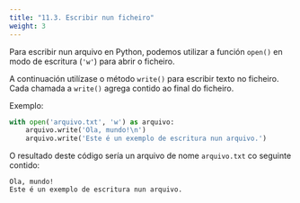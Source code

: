 ```yaml
---
title: "11.3. Escribir nun ficheiro"
weight: 3
---
```


Para escribir nun arquivo en Python, podemos utilizar a función `open()` en modo de escritura (`'w'`) para abrir o ficheiro.

A continuación utilízase o método `write()` para escribir texto no ficheiro. Cada chamada a `write()` agrega contido ao final do ficheiro.

Exemplo:

```python
with open('arquivo.txt', 'w') as arquivo:
    arquivo.write('Ola, mundo!\n')
    arquivo.write('Este é un exemplo de escritura nun arquivo.')
```

O resultado deste código sería un arquivo de nome `arquivo.txt` co seguinte contido:

```
Ola, mundo!
Este é un exemplo de escritura nun arquivo.
```
